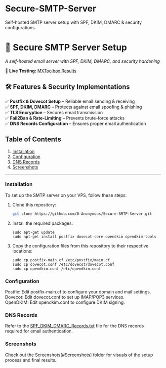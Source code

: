 # Secure-SMTP-Server
Self-hosted SMTP server setup with SPF, DKIM, DMARC &amp; security configurations.

# 📧 Secure SMTP Server Setup  
*A self-hosted email server with SPF, DKIM, DMARC, and security hardening*  

🚀 **Live Testing:** [MXToolbox Results](https://mxtoolbox.com/SuperTool.aspx) 

## 🛠️ Features & Security Implementations  
✅ **Postfix & Dovecot Setup** – Reliable email sending & receiving  
✅ **SPF, DKIM, DMARC** – Protects against email spoofing & phishing  
✅ **TLS Encryption** – Secures email transmission  
✅ **Fail2Ban & Rate-Limiting** – Prevents brute-force attacks  
✅ **DNS Records Configuration** – Ensures proper email authentication  


## Table of Contents
1. [Installation](#installation)
2. [Configuration](#configuration)
3. [DNS Records](#dns-records)
4. [Screenshots](#screenshots)

---

### **Installation**  
To set up the SMTP server on your VPS, follow these steps:

1. Clone this repository:
   ```bash
   git clone https://github.com/0-Anonymous/Secure-SMTP-Server.git
   ```
2. Install the required packages:
   ```
   sudo apt-get update
   sudo apt-get install postfix dovecot-core opendkim opendkim-tools
   ```
3. Copy the configuration files from this repository to their respective locations:
   ```
   sudo cp postfix-main.cf /etc/postfix/main.cf
   sudo cp dovecot.conf /etc/dovecot/dovecot.conf
   sudo cp opendkim.conf /etc/opendkim.conf
   ```
### **Configuration**
Postfix: Edit postfix-main.cf to configure your domain and mail settings.  <br>
Dovecot: Edit dovecot.conf to set up IMAP/POP3 services.  <br>
OpenDKIM: Edit opendkim.conf to configure DKIM signing.

### **DNS Records**
Refer to the [SPF_DKIM_DMARC_Records.txt](./📜%20SPF_DKIM_DMARC_Records.txt) file for the DNS records required for email authentication.

### **Screenshots**
Check out the Screenshots(#Screenshots) folder for visuals of the setup process and final results.
